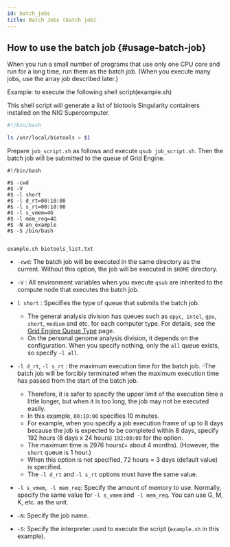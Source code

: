 ```yaml
---
id: batch_jobs
title: Batch Jobs (batch job)
---
```



## How to use the batch job {#usage-batch-job}

When you run a small number of programs that use only one CPU core and run for a long time, run them as the batch job. (When you execute many jobs, use the array job described later.)


Example: to execute the following shell script(example.sh)

This shell script will generate a list of biotools Singularity containers installed on the NIG Supercomputer.

```bash
#!/bin/bash

ls /usr/local/biotools > $1
```

Prepare `job_script.sh` as follows and execute ` qsub job_script.sh `.
Then the batch job will be submitted to the queue of Grid Engine.

```
#!/bin/bash

#$ -cwd 
#$ -V 
#$ -l short
#$ -l d_rt=00:10:00
#$ -l s_rt=00:10:00
#$ -l s_vmem=4G 
#$ -l mem_req=4G
#$ -N an_example
#$ -S /bin/bash


example.sh biotools_list.txt
```

- `-cwd`: The batch job will be executed in the same directory as the current. Without this option, the job will be executed in `$HOME` directory.
- `-V` : All environment variables when you execute `qsub` are inherited to the compute node that executes the batch job.
- `l short` : Specifies the type of queue that submits the batch job.
    - The general analysis division has queues such as `epyc`,` intel`, `gpu`,` short`, `medium` and etc. for each computer type. For details, see the [Grid Engine Queue Type](/general_analysis_division/ga_queue/) page.
    - On the personal genome analysis division, it depends on the configuration. When you specify nothing, only the `all` queue exists, so specify `-l all`.


- `-l d_rt`, `-l s_rt`  : the maximum execution time for the batch job.
    -The batch job will be forcibly terminated when the maximum execution time has passed from the start of the batch job.
    - Therefore, it is safer to specify the upper limit of the execution time a little longer, but when it is too long, the job may not be executed easily.
    - In this example, `00:10:00` specifies 10 minutes.
    - For example, when you specify a job execution frame of up to 8 days because the job is expected to be completed within 8 days, specify 192 hours (8 days x 24 hours) `192:00:00` for the option.
    - The maximum time is 2976 hours(= about 4 months). (However, the `short` queue is 1 hour.)
    - When this option is not specified, 72 hours = 3 days (default value) is specified.
    - The `-l d_rt` and `-l s_rt` options must have the same value.

- `-l s_vmem`,` -l mem_req`: Specify the amount of memory to use. Normally, specify the same value for `-l s_vmem` and` -l mem_req`. You can use G, M, K, etc. as the unit.
- `-N`: Specify the job name.
- `-S`: Specify the interpreter used to execute the script (`example.sh` in this example).





